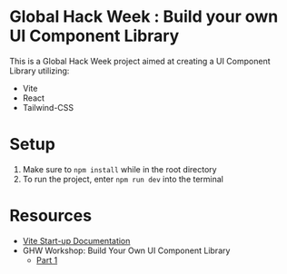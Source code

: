 # Global Hack Week : Build your own UI Component Library

This is a Global Hack Week project aimed at creating a UI Component Library utilizing:

- Vite
- React
- Tailwind-CSS

# Setup

1. Make sure to `npm install` while in the root directory
2. To run the project, enter `npm run dev` into the terminal

# Resources

- [Vite Start-up Documentation](https://vitejs.dev/guide/#command-line-interface)
- GHW Workshop: Build Your Own UI Component Library
  - [Part 1](https://www.youtube.com/watch?v=_5JZgTjKydU)
